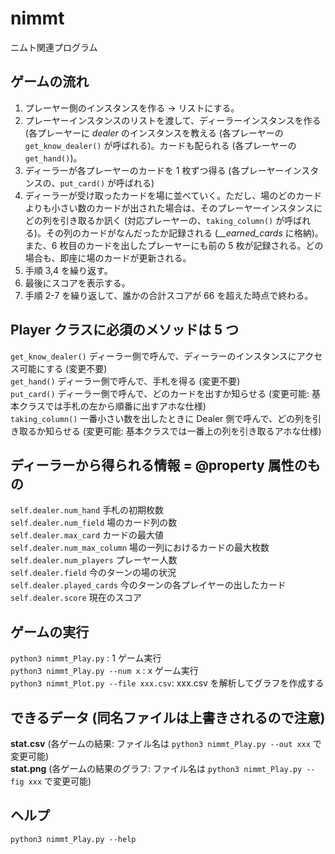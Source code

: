 # nimmt
ニムト関連プログラム

## ゲームの流れ
1) プレーヤー側のインスタンスを作る → リストにする。
2) プレーヤーインスタンスのリストを渡して、ディーラーインスタンスを作る (各プレーヤーに *dealer* のインスタンスを教える (各プレーヤーの `get_know_dealer()` が呼ばれる)。カードも配られる (各プレーヤーの `get_hand()`)。
3) ディーラーが各プレーヤーのカードを 1 枚ずつ得る (各プレーヤーインスタンスの、`put_card()` が呼ばれる)
4) ディーラーが受け取ったカードを場に並べていく。ただし、場のどのカードよりも小さい数のカードが出された場合は、そのプレーヤーインスタンスにどの列を引き取るか訊く (対応プレーヤーの、`taking_column()` が呼ばれる)。その列のカードがなんだったか記録される (*__earned_cards* に格納)。また、6 枚目のカードを出したプレーヤーにも前の 5 枚が記録される。どの場合も、即座に場のカードが更新される。
5) 手順 3,4 を繰り返す。
7) 最後にスコアを表示する。
8) 手順 2-7 を繰り返して、誰かの合計スコアが 66 を超えた時点で終わる。

## Player クラスに必須のメソッドは 5 つ
`get_know_dealer()` ディーラー側で呼んで、ディーラーのインスタンスにアクセス可能にする (変更不要)  
`get_hand()` ディーラー側で呼んで、手札を得る (変更不要)  
`put_card()` ディーラー側で呼んで、どのカードを出すか知らせる (変更可能: 基本クラスでは手札の左から順番に出すアホな仕様)  
`taking_column()` 一番小さい数を出したときに Dealer 側で呼んで、どの列を引き取るか知らせる (変更可能: 基本クラスでは一番上の列を引き取るアホな仕様)  

## ディーラーから得られる情報 = @property 属性のもの
`self.dealer.num_hand` 手札の初期枚数  
`self.dealer.num_field` 場のカード列の数  
`self.dealer.max_card` カードの最大値  
`self.dealer.num_max_column` 場の一列におけるカードの最大枚数  
`self.dealer.num_players` プレーヤー人数  
`self.dealer.field` 今のターンの場の状況  
`self.dealer.played_cards` 今のターンの各プレイヤーの出したカード  
`self.dealer.score` 現在のスコア  

## ゲームの実行
`python3 nimmt_Play.py` : 1 ゲーム実行  
`python3 nimmt_Play.py --num x` : x ゲーム実行  
`python3 nimmt_Plot.py --file xxx.csv`: xxx.csv を解析してグラフを作成する

## できるデータ (同名ファイルは上書きされるので注意)
**stat.csv** (各ゲームの結果: ファイル名は `python3 nimmt_Play.py --out xxx` で変更可能)  
**stat.png** (各ゲームの結果のグラフ: ファイル名は `python3 nimmt_Play.py --fig xxx` で変更可能)

## ヘルプ
`python3 nimmt_Play.py --help`
